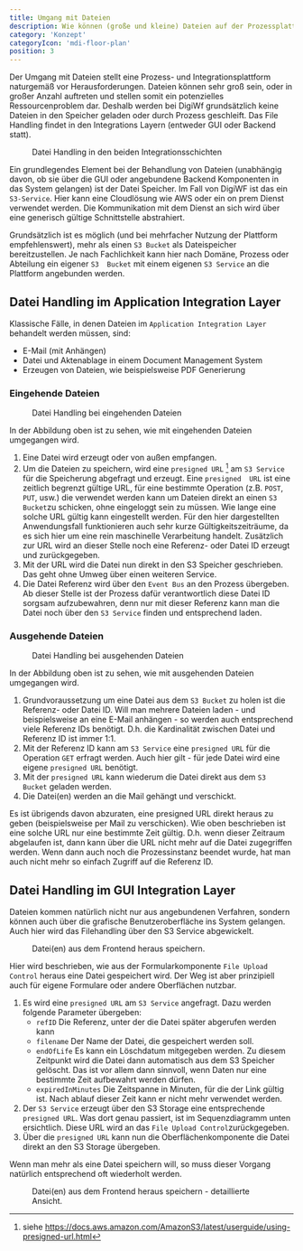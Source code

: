 ```yaml
---
title: Umgang mit Dateien
description: Wie können (große und kleine) Dateien auf der Prozessplattform verwaltet werden?
category: 'Konzept'
categoryIcon: 'mdi-floor-plan'
position: 3
---
```

<section>

Der Umgang mit Dateien stellt eine Prozess- und Integrationsplattform naturgemäß vor Herausforderungen. Dateien 
können sehr groß sein, oder in großer Anzahl auftreten und stellen somit ein potenzielles Ressourcenproblem dar. 
Deshalb werden bei DigiWf grundsätzlich keine Dateien in den Speicher geladen oder durch Prozess geschleift. Das 
File Handling findet in den Integrations Layern (entweder GUI oder Backend statt).

<figure>
<v-img alt="Es sind die drei Schichten GUI Integration, DigiWF Core und Application Integration Layer dargestellt. 
Dort ist eingezeichnet, dass nur in den beiden integrationsschichten File Handling statt findet." contain 
max-width="960" 
src="images/resources/documentation/concept/filehandling/digiwf_file_handling_in_integration_layers.png" 
lazy-src="images/resources/documentation/concept/filehandling/preview_digiwf_file_handling_in_integration_layers.png" ></v-img>
<figcaption>Datei Handling in den beiden Integrationsschichten</figcaption>
</figure>

Ein grundlegendes Element bei der Behandlung von Dateien (unabhängig davon, ob sie über die GUI oder angebundene 
Backend Komponenten in das System gelangen) ist der Datei Speicher. Im Fall von DigiWF ist das ein `S3-Service`. 
Hier kann eine Cloudlösung wie AWS oder ein on prem Dienst verwendet werden. Die Kommunikation mit dem Dienst an 
sich wird über eine generisch gültige Schnittstelle abstrahiert.

Grundsätzlich ist es möglich (und bei mehrfacher Nutzung der Plattform empfehlenswert), mehr als einen `S3 Bucket` 
als Dateispeicher bereitzustellen. Je nach Fachlichkeit kann hier nach Domäne, Prozess oder Abteilung ein eigener `S3 
Bucket` mit einem eigenen `S3 Service` an die Plattform angebunden werden.

</section>
<section>

## Datei Handling im Application Integration Layer
Klassische Fälle, in denen Dateien im `Application Integration Layer` behandelt werden müssen, sind:
- E-Mail (mit Anhängen)
- Datei und Aktenablage in einem Document Management System
- Erzeugen von Dateien, wie beispielsweise PDF Generierung

### Eingehende Dateien
<figure>
<v-img alt="Es wird gezeigt, wie die Datei Behandlung bei eingehenden Dateien funktioniert." contain 
max-width="960" 
src="images/resources/documentation/concept/filehandling/digiwf_incoming_files.png" 
lazy-src="images/resources/documentation/concept/filehandling/preview_digiwf_incoming_files.png" ></v-img>
<figcaption>Datei Handling bei eingehenden Dateien</figcaption>
</figure>

In der Abbildung oben ist zu sehen, wie mit eingehenden Dateien umgegangen wird. 

1. Eine Datei wird erzeugt oder von außen empfangen. 
2. Um die Dateien zu speichern, wird eine `presigned URL` [^1] am `S3 Service` für die Speicherung abgefragt und 
   erzeugt. Eine `presigned 
   URL` ist eine zeitlich begrenzt gültige URL, für eine bestimmte Operation (z.B. `POST`, `PUT`, usw.) die verwendet 
   werden kann um Dateien direkt an einen `S3 Bucket`zu schicken, ohne eingeloggt sein zu müssen. Wie lange eine solche URL gültig kann eingestellt werden. Für den 
   hier dargestellten Anwendungsfall funktionieren auch sehr kurze Gültigkeitszeiträume, da es sich hier um eine 
   rein maschinelle Verarbeitung handelt. Zusätzlich zur URL wird an dieser Stelle noch eine Referenz- oder Datei ID 
   erzeugt und zurückgegeben.
3. Mit der URL wird die Datei nun direkt in den S3 Speicher geschrieben. Das geht ohne Umweg über einen weiteren 
   Service.
4. Die Datei Referenz wird über den `Event Bus` an den Prozess übergeben. Ab dieser Stelle ist der Prozess dafür 
   verantwortlich diese Datei ID sorgsam aufzubewahren, denn nur mit dieser Referenz kann man die Datei noch über 
   den `S3 Service` finden und entsprechend laden.

### Ausgehende Dateien
<figure>
<v-img alt="Es wird gezeigt, wie die Datei Behandlung bei ausgehenden Dateien funktioniert." contain 
max-width="960" 
src="images/resources/documentation/concept/filehandling/digiwf_outgoing_files.png" 
lazy-src="images/resources/documentation/concept/filehandling/preview_digiwf_outgoing_files.png" ></v-img>
<figcaption>Datei Handling bei ausgehenden Dateien</figcaption>
</figure>

In der Abbildung oben ist zu sehen, wie mit ausgehenden Dateien umgegangen wird.

1. Grundvoraussetzung um eine Datei aus dem `S3 Bucket` zu holen ist die Referenz- oder Datei ID. Will man mehrere 
   Dateien laden - und beispielsweise an eine E-Mail anhängen - so werden auch entsprechend viele Referenz IDs 
   benötigt. D.h. die Kardinalität zwischen Datei und Referenz ID ist immer 1:1.
2. Mit der Referenz ID kann am `S3 Service` eine `presigned URL` für die Operation `GET` erfragt werden. Auch hier 
   gilt - für jede Datei wird eine eigene `presigned URL` benötigt.
3. Mit der `presigned URL` kann wiederum die Datei direkt aus dem `S3 Bucket` geladen werden.
4. Die Datei(en) werden an die Mail gehängt und verschickt. 

<v-alert color="red darken-1" border="left" elevation="2" colored-border icon="mdi-robot-angry">
Es ist übrigends davon abzuraten, eine presigned URL direkt heraus zu geben (beispielsweise per Mail zu 
verschicken). Wie oben beschrieben ist eine solche URL nur eine bestimmte Zeit gültig. D.h. wenn dieser Zeitraum 
abgelaufen ist, dann kann über die URL nicht mehr auf die Datei zugegriffen werden. Wenn dann auch noch die 
Prozessinstanz beendet wurde, hat man auch nicht mehr so einfach Zugriff auf die Referenz ID.
</v-alert>

</section>
<section>

## Datei Handling im GUI Integration Layer
Dateien kommen natürlich nicht nur aus angebundenen Verfahren, sondern können auch über die grafische 
Benutzeroberfläche ins System gelangen. Auch hier wird das Filehandling über den S3 Service abgewickelt.

<figure>
<v-img alt="Es wird gezeigt, wie das Speichern von Dateien aus dem Frontend heraus funktioniert." contain 
max-width="960" 
src="images/resources/documentation/concept/filehandling/digiwf_frontend_save_file.png" 
lazy-src="images/resources/documentation/concept/filehandling/preview_digiwf_frontend_save_file.png" ></v-img>
<figcaption>Datei(en) aus dem Frontend heraus speichern.</figcaption>
</figure>

Hier wird beschrieben, wie aus der Formularkomponente `File Upload Control` heraus eine Datei gespeichert wird. Der 
Weg ist aber prinzipiell auch für eigene Formulare oder andere Oberflächen nutzbar.

1. Es wird eine `presigned URL` am `S3 Service` angefragt. Dazu werden folgende Parameter übergeben:
   - `refID` Die Referenz, unter der die Datei später abgerufen werden kann
   - `filename` Der Name der Datei, die gespeichert werden soll.
   - `endOfLife` Es kann ein Löschdatum mitgegeben werden. Zu diesem Zeitpunkt wird die Datei dann automatisch aus 
     dem S3 Speicher gelöscht. Das ist vor allem dann sinnvoll, wenn Daten nur eine bestimmte Zeit aufbewahrt werden 
     dürfen.
   - `expiredInMinutes` Die Zeitspanne in Minuten, für die der Link gültig ist. Nach ablauf dieser Zeit kann er 
     nicht mehr verwendet werden.
2. Der `S3 Service` erzeugt über den S3 Storage eine entsprechende `presigned URL`. Was dort genau passiert, ist im 
   Sequenzdiagramm unten ersichtlich. Diese URL wird an das `File Upload Control`zurückgegeben.
3. Über die `presigned URL` kann nun die Oberflächenkomponente die Datei direkt an den S3 Storage übergeben.

Wenn man mehr als eine Datei speichern will, so muss dieser Vorgang natürlich entsprechend oft wiederholt werden.

<figure>
<v-img alt="Es wird gezeigt, wie das Speichern von Dateien aus dem Frontend heraus funktioniert (Sequenzdiagramm)." 
contain 
max-width="870" 
src="images/resources/documentation/concept/filehandling/digiwf_file_handling_frontend_sequence_diagram.png" 
lazy-src="images/resources/documentation/concept/filehandling/preview_digiwf_file_handling_frontend_sequence_diagram.
png" ></v-img>
<figcaption>Datei(en) aus dem Frontend heraus speichern - detaillierte Ansicht.</figcaption>
</figure>

</section>
<section>

[^1]: siehe https://docs.aws.amazon.com/AmazonS3/latest/userguide/using-presigned-url.html

</section>

